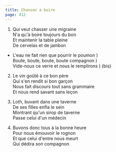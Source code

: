 ```yaml
---
title: Chanson a boire
page: 412
---  
```



1.  Qui veut chasser une migraine  
N'a qu'à boire toujours du bon  
Et maintenir la table pleine  
De cervelas et de jambon  


- L'eau ne fait rien que pourrir le poumon )  
Boute, boute, boute, boute compagnon       )  
Vide-nous ce verre et nous le remplirons   ) (bis)  


2. Le vin goûté à ce bon père   
Qui s'en rendit si bon garçon  
Nous fait discours tout sans grammaire  
Et nous rend savant sans leçon  


3. Loth, buvant dans une taverne  
De ses filles enfla le sein  
Montrant qu'un sirop de taverne  
Passe celui d'un médecin  


4. Buvons donc tous à la bonne heure  
Pour nous émouvoir le rognon  
Et que celui d'entre nous meurt  
Qui dédira son compagnon  